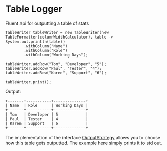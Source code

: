 # Table Logger

Fluent api for outputting a table of stats

```
TableWriter tableWriter = new TableWriter(new TableFormatter(columnWidthCalculator), table -> System.out.println(table))
        .withColumn("Name")
        .withColumn("Role")
        .withColumn("Working Days");

tableWriter.addRow("Tom", "Developer", "5");
tableWriter.addRow("Paul", "Tester", "4");
tableWriter.addRow("Karen", "Support", "6");

tableWriter.print();
```

Output:

```
+-------+-----------+--------------+
| Name  | Role      | Working Days |
+-------+-----------+--------------+
| Tom   | Developer | 5            |
| Paul  | Tester    | 4            |
| Karen | Support   | 6            |
+-------+-----------+--------------+
```

The implementation of the interface [OutputStrategy](src/main/java/io/github/tjheslin1/tl/OutputStrategy.java) allows you to choose how this table gets outputted.
The example here simply prints it to std out.
